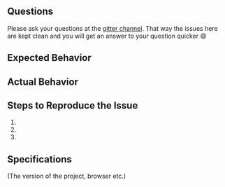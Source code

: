 ## Questions

Please ask your questions at the [gitter channel](https://gitter.im/ju3tin).
That way the issues here are kept clean and you will get an answer to your question quicker :smile:

## Expected Behavior


## Actual Behavior


## Steps to Reproduce the Issue

  1.
  2.
  3.

## Specifications

(The version of the project, browser etc.)
